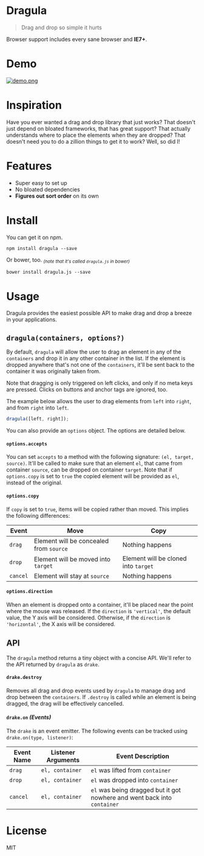 # Dragula

> Drag and drop so simple it hurts

Browser support includes every sane browser and **IE7+**.

# Demo

[![demo.png][1]][2]

# Inspiration

Have you ever wanted a drag and drop library that just works? That doesn't just depend on bloated frameworks, that has great support? That actually understands where to place the elements when they are dropped? That doesn't need you to do a zillion things to get it to work? Well, so did I!

# Features

- Super easy to set up
- No bloated dependencies
- **Figures out sort order** on its own

# Install

You can get it on npm.

```shell
npm install dragula --save
```

Or bower, too. <sub>_(note that it's called `dragula.js` in bower)_</sub>

```shell
bower install dragula.js --save
```

# Usage

Dragula provides the easiest possible API to make drag and drop a breeze in your applications.

## `dragula(containers, options?)`

By default, `dragula` will allow the user to drag an element in any of the `containers` and drop it in any other container in the list. If the element is dropped anywhere that's not one of the `containers`, it'll be sent back to the container it was originally taken from.

Note that dragging is only triggered on left clicks, and only if no meta keys are pressed. Clicks on buttons and anchor tags are ignored, too.

The example below allows the user to drag elements from `left` into `right`, and from `right` into `left`.

```js
dragula([left, right]);
```

You can also provide an `options` object. The options are detailed below.

#### `options.accepts`

You can set `accepts` to a method with the following signature: `(el, target, source)`. It'll be called to make sure that an element `el`, that came from container `source`, can be dropped on container `target`. Note that if `options.copy` is set to `true` the copied element will be provided as `el`, instead of the original.

#### `options.copy`

If `copy` is set to `true`, items will be copied rather than moved. This implies the following differences:

Event    | Move                                     | Copy
---------|------------------------------------------|---------------------------------------------
`drag`   | Element will be concealed from `source`  | Nothing happens
`drop`   | Element will be moved into `target`      | Element will be cloned into `target`
`cancel` | Element will stay at `source`            | Nothing happens

#### `options.direction`

When an element is dropped onto a container, it'll be placed near the point where the mouse was released. If the `direction` is `'vertical'`, the default value, the Y axis will be considered. Otherwise, if the `direction` is `'horizontal'`, the X axis will be considered.

## API

The `dragula` method returns a tiny object with a concise API. We'll refer to the API returned by `dragula` as `drake`.

#### `drake.destroy`

Removes all drag and drop events used by `dragula` to manage drag and drop between the `containers`. If `.destroy` is called while an element is being dragged, the drag will be effectively cancelled.

#### `drake.on` _(Events)_

The `drake` is an event emitter. The following events can be tracked using `drake.on(type, listener)`:

Event Name | Listener Arguments | Event Description
-----------|--------------------|-------------------------------------------------------------------------------------
`drag`     | `el, container`    | `el` was lifted from `container`
`drop`     | `el, container`    | `el` was dropped into `container`
`cancel`   | `el, container`    | `el` was being dragged but it got nowhere and went back into `container`

# License

MIT

[1]: https://github.com/bevacqua/dragula/blob/master/resources/demo.png
[2]: http://bevacqua.github.io/dragula/
